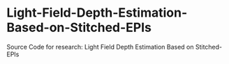 # Light-Field-Depth-Estimation-Based-on-Stitched-EPIs
Source Code for research: Light Field Depth Estimation Based on Stitched-EPIs
